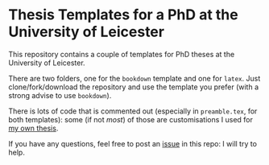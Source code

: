 # Thesis Templates for a PhD at the University of Leicester

This repository contains a couple of templates for PhD theses at the University of Leicester.

There are two folders, one for the `bookdown` template and one for `latex`.
Just clone/fork/download the repository and use the template you prefer (with a strong advise to use `bookdown`).

There is lots of code that is commented out (especially in `preamble.tex`, for both templates): some (if not _most_) of those are customisations I used for [my own thesis](https://leicester.figshare.com/articles/Multilevel_Modelling_of_Electronic_Health_Records/10333547/1).

If you have any questions, feel free to post an [issue](https://github.com/ellessenne/uol-thesis/issues) in this repo: I will try to help.
